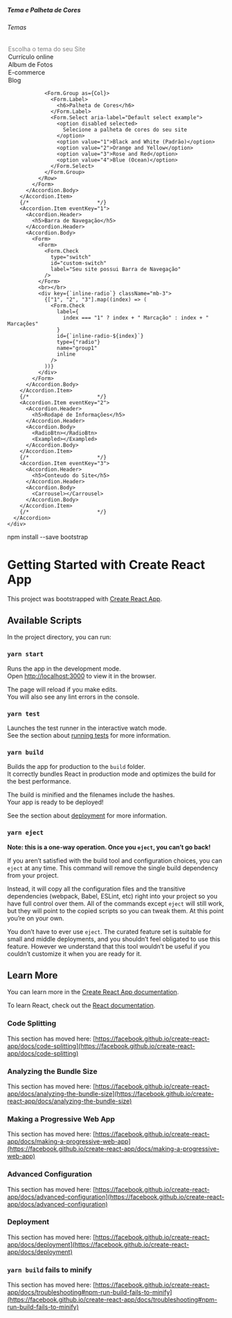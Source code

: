 <div class="container">
      <br></br>
      <Accordion defaultActiveKey="0">
        <Accordion.Item eventKey="0">
          <Accordion.Header>
            <h5>Tema e Palheta de Cores</h5>
          </Accordion.Header>
          <Accordion.Body>
            <Form>
              <Row className="mb-3">
                <Form.Group as={Col}>
                  <Form.Label>
                    <h6>Temas</h6>
                  </Form.Label>
                  <Form.Select aria-label="Default select example">
                    <option disabled selected>
                      Escolha o tema do seu Site
                    </option>
                    <option value="1">Currículo online</option>
                    <option value="2">Album de Fotos</option>
                    <option value="3">E-commerce</option>
                    <option value="4">Blog</option>
                  </Form.Select>
                </Form.Group>

                <Form.Group as={Col}>
                  <Form.Label>
                    <h6>Palheta de Cores</h6>
                  </Form.Label>
                  <Form.Select aria-label="Default select example">
                    <option disabled selected>
                      Selecione a palheta de cores do seu site
                    </option>
                    <option value="1">Black and White (Padrão)</option>
                    <option value="2">Orange and Yellow</option>
                    <option value="3">Rose and Red</option>
                    <option value="4">Blue (Ocean)</option>
                  </Form.Select>
                </Form.Group>
              </Row>
            </Form>
          </Accordion.Body>
        </Accordion.Item>
        {/*                      */}
        <Accordion.Item eventKey="1">
          <Accordion.Header>
            <h5>Barra de Navegação</h5>
          </Accordion.Header>
          <Accordion.Body>
            <Form>
              <Form>
                <Form.Check
                  type="switch"
                  id="custom-switch"
                  label="Seu site possui Barra de Navegação"
                />
              </Form>
              <br></br>
              <div key={`inline-radio`} className="mb-3">
                {["1", "2", "3"].map((index) => (
                  <Form.Check
                    label={
                      index === "1" ? index + " Marcação" : index + " Marcações"
                    }
                    id={`inline-radio-${index}`}
                    type={"radio"}
                    name="group1"
                    inline
                  />
                ))}
              </div>
            </Form>
          </Accordion.Body>
        </Accordion.Item>
        {/*                      */}
        <Accordion.Item eventKey="2">
          <Accordion.Header>
            <h5>Rodapé de Informações</h5>
          </Accordion.Header>
          <Accordion.Body>
            <RadioBtn></RadioBtn>
            <Exampled></Exampled>
          </Accordion.Body>
        </Accordion.Item>
        {/*                      */}
        <Accordion.Item eventKey="3">
          <Accordion.Header>
            <h5>Conteudo do Site</h5>
          </Accordion.Header>
          <Accordion.Body>
            <Carrousel></Carrousel>
          </Accordion.Body>
        </Accordion.Item>
        {/*                      */}
      </Accordion>
    </div>

npm install --save bootstrap

# Getting Started with Create React App

This project was bootstrapped with [Create React App](https://github.com/facebook/create-react-app).

## Available Scripts

In the project directory, you can run:

### `yarn start`

Runs the app in the development mode.\
Open [http://localhost:3000](http://localhost:3000) to view it in the browser.

The page will reload if you make edits.\
You will also see any lint errors in the console.

### `yarn test`

Launches the test runner in the interactive watch mode.\
See the section about [running tests](https://facebook.github.io/create-react-app/docs/running-tests) for more information.

### `yarn build`

Builds the app for production to the `build` folder.\
It correctly bundles React in production mode and optimizes the build for the best performance.

The build is minified and the filenames include the hashes.\
Your app is ready to be deployed!

See the section about [deployment](https://facebook.github.io/create-react-app/docs/deployment) for more information.

### `yarn eject`

**Note: this is a one-way operation. Once you `eject`, you can’t go back!**

If you aren’t satisfied with the build tool and configuration choices, you can `eject` at any time. This command will remove the single build dependency from your project.

Instead, it will copy all the configuration files and the transitive dependencies (webpack, Babel, ESLint, etc) right into your project so you have full control over them. All of the commands except `eject` will still work, but they will point to the copied scripts so you can tweak them. At this point you’re on your own.

You don’t have to ever use `eject`. The curated feature set is suitable for small and middle deployments, and you shouldn’t feel obligated to use this feature. However we understand that this tool wouldn’t be useful if you couldn’t customize it when you are ready for it.

## Learn More

You can learn more in the [Create React App documentation](https://facebook.github.io/create-react-app/docs/getting-started).

To learn React, check out the [React documentation](https://reactjs.org/).

### Code Splitting

This section has moved here: [https://facebook.github.io/create-react-app/docs/code-splitting](https://facebook.github.io/create-react-app/docs/code-splitting)

### Analyzing the Bundle Size

This section has moved here: [https://facebook.github.io/create-react-app/docs/analyzing-the-bundle-size](https://facebook.github.io/create-react-app/docs/analyzing-the-bundle-size)

### Making a Progressive Web App

This section has moved here: [https://facebook.github.io/create-react-app/docs/making-a-progressive-web-app](https://facebook.github.io/create-react-app/docs/making-a-progressive-web-app)

### Advanced Configuration

This section has moved here: [https://facebook.github.io/create-react-app/docs/advanced-configuration](https://facebook.github.io/create-react-app/docs/advanced-configuration)

### Deployment

This section has moved here: [https://facebook.github.io/create-react-app/docs/deployment](https://facebook.github.io/create-react-app/docs/deployment)

### `yarn build` fails to minify

This section has moved here: [https://facebook.github.io/create-react-app/docs/troubleshooting#npm-run-build-fails-to-minify](https://facebook.github.io/create-react-app/docs/troubleshooting#npm-run-build-fails-to-minify)
